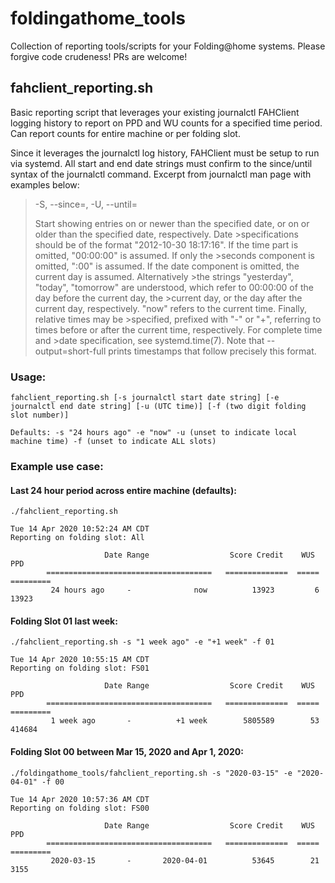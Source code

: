 # foldingathome_tools
Collection of reporting tools/scripts for your Folding@home systems. Please forgive code crudeness! PRs are welcome!


## fahclient_reporting.sh
Basic reporting script that leverages your existing journalctl FAHClient logging history to report on PPD and WU counts for a specified time period. Can report counts for entire machine or per folding slot.

Since it leverages the journalctl log history, FAHClient must be setup to run via systemd. All start and end date strings must confirm to the since/until syntax of the journalctl command. Excerpt from journalctl man page with examples below:
>-S, --since=, -U, --until=
>
>Start showing entries on or newer than the specified date, or on or older than the specified date, respectively. Date >specifications should be of the format "2012-10-30 18:17:16". If the time part is omitted, "00:00:00" is assumed. If only the >seconds component is omitted, ":00" is assumed. If the date component is omitted, the current day is assumed. Alternatively >the strings "yesterday", "today", "tomorrow" are understood, which refer to 00:00:00 of the day before the current day, the >current day, or the day after the current day, respectively. "now" refers to the current time. Finally, relative times may be >specified, prefixed with "-" or "+", referring to times before or after the current time, respectively. For complete time and >date specification, see systemd.time(7). Note that --output=short-full prints timestamps that follow precisely this format.

### Usage:
```
fahclient_reporting.sh [-s journalctl start date string] [-e journalctl end date string] [-u (UTC time)] [-f (two digit folding slot number)]

Defaults: -s "24 hours ago" -e "now" -u (unset to indicate local machine time) -f (unset to indicate ALL slots)
```
### Example use case:

#### Last 24 hour period across entire machine (defaults):
```
./fahclient_reporting.sh
```
```
Tue 14 Apr 2020 10:52:24 AM CDT
Reporting on folding slot: All

		             Date Range             	 Score Credit 	 WUS 	   PPD   
		=====================================	==============	=====	=========
		 24 hours ago     -              now 	      13923 	    6 	   13923 

```
#### Folding Slot 01 last week:
```
./fahclient_reporting.sh -s "1 week ago" -e "+1 week" -f 01
```
```
Tue 14 Apr 2020 10:55:15 AM CDT
Reporting on folding slot: FS01

		             Date Range             	 Score Credit 	 WUS 	   PPD   
		=====================================	==============	=====	=========
		 1 week ago       -          +1 week 	    5805589 	   53 	  414684 

```
#### Folding Slot 00 between Mar 15, 2020 and Apr 1, 2020:
```
./foldingathome_tools/fahclient_reporting.sh -s "2020-03-15" -e "2020-04-01" -f 00
```
```
Tue 14 Apr 2020 10:57:36 AM CDT
Reporting on folding slot: FS00

		             Date Range             	 Score Credit 	 WUS 	   PPD   
		=====================================	==============	=====	=========
		 2020-03-15       -       2020-04-01 	      53645 	   21 	    3155 

```
